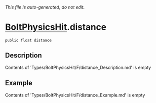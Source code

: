 *This file is auto-generated, do not edit.*

# [BoltPhysicsHit](Types/BoltPhysicsHit.md).distance
`public float distance`
## Description
Contents of 'Types/BoltPhysicsHit/F/distance_Description.md' is empty
## Example
Contents of 'Types/BoltPhysicsHit/F/distance_Example.md' is empty
